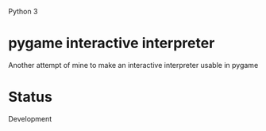 Python 3

# pygame interactive interpreter

Another attempt of mine to make an interactive interpreter usable in pygame

# Status

Development

